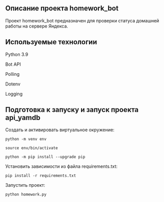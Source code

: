 ## Описание проекта homework_bot

Проект homework_bot предназначен для проверки статуса домашней работы на сервере Яндекса.

## Используемые технологии

Python 3.9

Bot API

Polling

Dotenv

Logging

## Подготовка к запуску и запуск проекта api_yamdb

Cоздать и активировать виртуальное окружение:

```python -m venv env```

```source env/bin/activate```

```python -m pip install --upgrade pip```

Установить зависимости из файла requirements.txt:

```pip install -r requirements.txt```

Запустить проект:

```python homework.py```